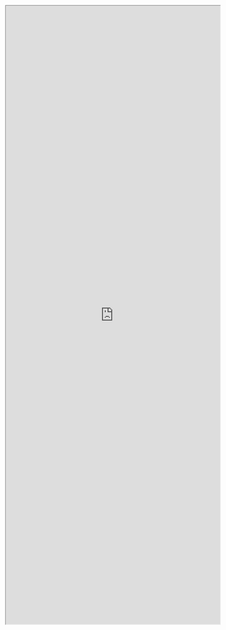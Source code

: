 <iframe src="http://mp.weixin.qq.com/s?__biz=MzA5OTk4MDEzNw==&mid=214548265&idx=1&sn=4b155257d055ccaab0b82f5a4fd63a22#rd" width="695" height="2000" scrolling="yes" />